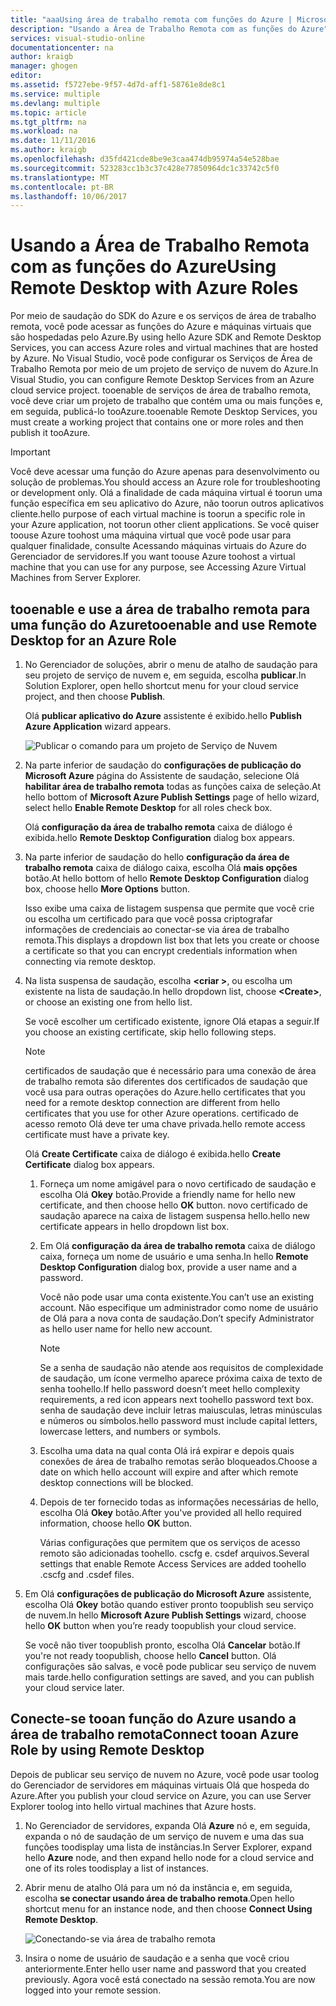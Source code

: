 ```yaml
---
title: "aaaUsing área de trabalho remota com funções do Azure | Microsoft Docs"
description: "Usando a Área de Trabalho Remota com as funções do Azure"
services: visual-studio-online
documentationcenter: na
author: kraigb
manager: ghogen
editor: 
ms.assetid: f5727ebe-9f57-4d7d-aff1-58761e8de8c1
ms.service: multiple
ms.devlang: multiple
ms.topic: article
ms.tgt_pltfrm: na
ms.workload: na
ms.date: 11/11/2016
ms.author: kraigb
ms.openlocfilehash: d35fd421cde8be9e3caa474db95974a54e528bae
ms.sourcegitcommit: 523283cc1b3c37c428e77850964dc1c33742c5f0
ms.translationtype: MT
ms.contentlocale: pt-BR
ms.lasthandoff: 10/06/2017
---
```

# <a name="using-remote-desktop-with-azure-roles"></a><span data-ttu-id="e29e0-103">Usando a Área de Trabalho Remota com as funções do Azure</span><span class="sxs-lookup"><span data-stu-id="e29e0-103">Using Remote Desktop with Azure Roles</span></span>
<span data-ttu-id="e29e0-104">Por meio de saudação do SDK do Azure e os serviços de área de trabalho remota, você pode acessar as funções do Azure e máquinas virtuais que são hospedadas pelo Azure.</span><span class="sxs-lookup"><span data-stu-id="e29e0-104">By using hello Azure SDK and Remote Desktop Services, you can access Azure roles and virtual machines that are hosted by Azure.</span></span> <span data-ttu-id="e29e0-105">No Visual Studio, você pode configurar os Serviços de Área de Trabalho Remota por meio de um projeto de serviço de nuvem do Azure.</span><span class="sxs-lookup"><span data-stu-id="e29e0-105">In Visual Studio, you can configure Remote Desktop Services from an Azure cloud service project.</span></span> <span data-ttu-id="e29e0-106">tooenable de serviços de área de trabalho remota, você deve criar um projeto de trabalho que contém uma ou mais funções e, em seguida, publicá-lo tooAzure.</span><span class="sxs-lookup"><span data-stu-id="e29e0-106">tooenable Remote Desktop Services, you must create a working project that contains one or more roles and then publish it tooAzure.</span></span>

> [!IMPORTANT]
> <span data-ttu-id="e29e0-107">Você deve acessar uma função do Azure apenas para desenvolvimento ou solução de problemas.</span><span class="sxs-lookup"><span data-stu-id="e29e0-107">You should access an Azure role for troubleshooting or development only.</span></span> <span data-ttu-id="e29e0-108">Olá a finalidade de cada máquina virtual é toorun uma função específica em seu aplicativo do Azure, não toorun outros aplicativos cliente.</span><span class="sxs-lookup"><span data-stu-id="e29e0-108">hello purpose of each virtual machine is toorun a specific role in your Azure application, not toorun other client applications.</span></span> <span data-ttu-id="e29e0-109">Se você quiser toouse Azure toohost uma máquina virtual que você pode usar para qualquer finalidade, consulte Acessando máquinas virtuais do Azure do Gerenciador de servidores.</span><span class="sxs-lookup"><span data-stu-id="e29e0-109">If you want toouse Azure toohost a virtual machine that you can use for any purpose, see Accessing Azure Virtual Machines from Server Explorer.</span></span>
> 
> 

## <a name="tooenable-and-use-remote-desktop-for-an-azure-role"></a><span data-ttu-id="e29e0-110">tooenable e use a área de trabalho remota para uma função do Azure</span><span class="sxs-lookup"><span data-stu-id="e29e0-110">tooenable and use Remote Desktop for an Azure Role</span></span>
1. <span data-ttu-id="e29e0-111">No Gerenciador de soluções, abrir o menu de atalho de saudação para seu projeto de serviço de nuvem e, em seguida, escolha **publicar**.</span><span class="sxs-lookup"><span data-stu-id="e29e0-111">In Solution Explorer, open hello shortcut menu for your cloud service project, and then choose **Publish**.</span></span>
   
    <span data-ttu-id="e29e0-112">Olá **publicar aplicativo do Azure** assistente é exibido.</span><span class="sxs-lookup"><span data-stu-id="e29e0-112">hello **Publish Azure Application** wizard appears.</span></span>
   
    ![Publicar o comando para um projeto de Serviço de Nuvem](./media/vs-azure-tools-remote-desktop-roles/IC799161.png)
2. <span data-ttu-id="e29e0-114">Na parte inferior de saudação do **configurações de publicação do Microsoft Azure** página do Assistente de saudação, selecione Olá **habilitar área de trabalho remota** todas as funções caixa de seleção.</span><span class="sxs-lookup"><span data-stu-id="e29e0-114">At hello bottom of **Microsoft Azure Publish Settings** page of hello wizard, select hello **Enable Remote Desktop** for all roles check box.</span></span> 
   
    <span data-ttu-id="e29e0-115">Olá **configuração da área de trabalho remota** caixa de diálogo é exibida.</span><span class="sxs-lookup"><span data-stu-id="e29e0-115">hello **Remote Desktop Configuration** dialog box appears.</span></span>
3. <span data-ttu-id="e29e0-116">Na parte inferior de saudação do hello **configuração da área de trabalho remota** caixa de diálogo caixa, escolha Olá **mais opções** botão.</span><span class="sxs-lookup"><span data-stu-id="e29e0-116">At hello bottom of hello **Remote Desktop Configuration** dialog box, choose hello **More Options** button.</span></span> 
   
    <span data-ttu-id="e29e0-117">Isso exibe uma caixa de listagem suspensa que permite que você crie ou escolha um certificado para que você possa criptografar informações de credenciais ao conectar-se via área de trabalho remota.</span><span class="sxs-lookup"><span data-stu-id="e29e0-117">This displays a dropdown list box that lets you create or choose a certificate so that you can encrypt credentials information when connecting via remote desktop.</span></span>
4. <span data-ttu-id="e29e0-118">Na lista suspensa de saudação, escolha  **&lt;criar >**, ou escolha um existente na lista de saudação.</span><span class="sxs-lookup"><span data-stu-id="e29e0-118">In hello dropdown list, choose **&lt;Create>**, or choose an existing one from hello list.</span></span> 
   
    <span data-ttu-id="e29e0-119">Se você escolher um certificado existente, ignore Olá etapas a seguir.</span><span class="sxs-lookup"><span data-stu-id="e29e0-119">If you choose an existing certificate, skip hello following steps.</span></span>
   
   > [!NOTE]
   > <span data-ttu-id="e29e0-120">certificados de saudação que é necessário para uma conexão de área de trabalho remota são diferentes dos certificados de saudação que você usa para outras operações do Azure.</span><span class="sxs-lookup"><span data-stu-id="e29e0-120">hello certificates that you need for a remote desktop connection are different from hello certificates that you use for other Azure operations.</span></span> <span data-ttu-id="e29e0-121">certificado de acesso remoto Olá deve ter uma chave privada.</span><span class="sxs-lookup"><span data-stu-id="e29e0-121">hello remote access certificate must have a private key.</span></span>
   > 
   > 
   
    <span data-ttu-id="e29e0-122">Olá **Create Certificate** caixa de diálogo é exibida.</span><span class="sxs-lookup"><span data-stu-id="e29e0-122">hello **Create Certificate** dialog box appears.</span></span>
   
   1. <span data-ttu-id="e29e0-123">Forneça um nome amigável para o novo certificado de saudação e escolha Olá **Okey** botão.</span><span class="sxs-lookup"><span data-stu-id="e29e0-123">Provide a friendly name for hello new certificate, and then choose hello **OK** button.</span></span> <span data-ttu-id="e29e0-124">novo certificado de saudação aparece na caixa de listagem suspensa hello.</span><span class="sxs-lookup"><span data-stu-id="e29e0-124">hello new certificate appears in hello dropdown list box.</span></span>
   2. <span data-ttu-id="e29e0-125">Em Olá **configuração da área de trabalho remota** caixa de diálogo caixa, forneça um nome de usuário e uma senha.</span><span class="sxs-lookup"><span data-stu-id="e29e0-125">In hello **Remote Desktop Configuration** dialog box, provide a user name and a password.</span></span>
      
       <span data-ttu-id="e29e0-126">Você não pode usar uma conta existente.</span><span class="sxs-lookup"><span data-stu-id="e29e0-126">You can’t use an existing account.</span></span> <span data-ttu-id="e29e0-127">Não especifique um administrador como nome de usuário de Olá para a nova conta de saudação.</span><span class="sxs-lookup"><span data-stu-id="e29e0-127">Don’t specify Administrator as hello user name for hello new account.</span></span>
      
      > [!NOTE]
      > <span data-ttu-id="e29e0-128">Se a senha de saudação não atende aos requisitos de complexidade de saudação, um ícone vermelho aparece próxima caixa de texto de senha toohello.</span><span class="sxs-lookup"><span data-stu-id="e29e0-128">If hello password doesn’t meet hello complexity requirements, a red icon appears next toohello password text box.</span></span> <span data-ttu-id="e29e0-129">senha de saudação deve incluir letras maiusculas, letras minúsculas e números ou símbolos.</span><span class="sxs-lookup"><span data-stu-id="e29e0-129">hello password must include capital letters, lowercase letters, and numbers or symbols.</span></span>
      > 
      > 
   3. <span data-ttu-id="e29e0-130">Escolha uma data na qual conta Olá irá expirar e depois quais conexões de área de trabalho remotas serão bloqueados.</span><span class="sxs-lookup"><span data-stu-id="e29e0-130">Choose a date on which hello account will expire and after which remote desktop connections will be blocked.</span></span>
   4. <span data-ttu-id="e29e0-131">Depois de ter fornecido todas as informações necessárias de hello, escolha Olá **Okey** botão.</span><span class="sxs-lookup"><span data-stu-id="e29e0-131">After you've provided all hello required information, choose hello **OK** button.</span></span>
      
       <span data-ttu-id="e29e0-132">Várias configurações que permitem que os serviços de acesso remoto são adicionadas toohello. cscfg e. csdef arquivos.</span><span class="sxs-lookup"><span data-stu-id="e29e0-132">Several settings that enable Remote Access Services are added toohello .cscfg and .csdef files.</span></span>
5. <span data-ttu-id="e29e0-133">Em Olá **configurações de publicação do Microsoft Azure** assistente, escolha Olá **Okey** botão quando estiver pronto toopublish seu serviço de nuvem.</span><span class="sxs-lookup"><span data-stu-id="e29e0-133">In hello **Microsoft Azure Publish Settings** wizard, choose hello **OK** button when you’re ready toopublish your cloud service.</span></span>
   
    <span data-ttu-id="e29e0-134">Se você não tiver toopublish pronto, escolha Olá **Cancelar** botão.</span><span class="sxs-lookup"><span data-stu-id="e29e0-134">If you're not ready toopublish, choose hello **Cancel** button.</span></span> <span data-ttu-id="e29e0-135">Olá configurações são salvas, e você pode publicar seu serviço de nuvem mais tarde.</span><span class="sxs-lookup"><span data-stu-id="e29e0-135">hello configuration settings are saved, and you can publish your cloud service later.</span></span>

## <a name="connect-tooan-azure-role-by-using-remote-desktop"></a><span data-ttu-id="e29e0-136">Conecte-se tooan função do Azure usando a área de trabalho remota</span><span class="sxs-lookup"><span data-stu-id="e29e0-136">Connect tooan Azure Role by using Remote Desktop</span></span>
<span data-ttu-id="e29e0-137">Depois de publicar seu serviço de nuvem no Azure, você pode usar toolog do Gerenciador de servidores em máquinas virtuais Olá que hospeda do Azure.</span><span class="sxs-lookup"><span data-stu-id="e29e0-137">After you publish your cloud service on Azure, you can use Server Explorer toolog into hello virtual machines that Azure hosts.</span></span> 

1. <span data-ttu-id="e29e0-138">No Gerenciador de servidores, expanda Olá **Azure** nó e, em seguida, expanda o nó de saudação de um serviço de nuvem e uma das sua funções toodisplay uma lista de instâncias.</span><span class="sxs-lookup"><span data-stu-id="e29e0-138">In Server Explorer, expand hello **Azure** node, and then expand hello node for a cloud service and one of its roles toodisplay a list of instances.</span></span>
2. <span data-ttu-id="e29e0-139">Abrir menu de atalho Olá para um nó da instância e, em seguida, escolha **se conectar usando área de trabalho remota**.</span><span class="sxs-lookup"><span data-stu-id="e29e0-139">Open hello shortcut menu for an instance node, and then choose **Connect Using Remote Desktop**.</span></span>
   
    ![Conectando-se via área de trabalho remota](./media/vs-azure-tools-remote-desktop-roles/IC799162.png)
3. <span data-ttu-id="e29e0-141">Insira o nome de usuário de saudação e a senha que você criou anteriormente.</span><span class="sxs-lookup"><span data-stu-id="e29e0-141">Enter hello user name and password that you created previously.</span></span> <span data-ttu-id="e29e0-142">Agora você está conectado na sessão remota.</span><span class="sxs-lookup"><span data-stu-id="e29e0-142">You are now logged into your remote session.</span></span>

